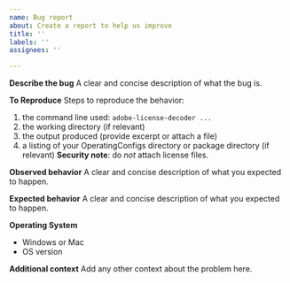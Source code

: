```yaml
---
name: Bug report
about: Create a report to help us improve
title: ''
labels: ''
assignees: ''

---
```


**Describe the bug**
A clear and concise description of what the bug is.

**To Reproduce**
Steps to reproduce the behavior:
1. the command line used: `adobe-license-decoder ...`
2. the working directory (if relevant)
3. the output produced (provide excerpt or attach a file)
4. a listing of your OperatingConfigs directory or package directory (if relevant)
**Security note**: do *not* attach license files.

**Observed behavior**
A clear and concise description of what you expected to happen.

**Expected behavior**
A clear and concise description of what you expected to happen.

**Operating System**
- Windows or Mac
- OS version

**Additional context**
Add any other context about the problem here.
